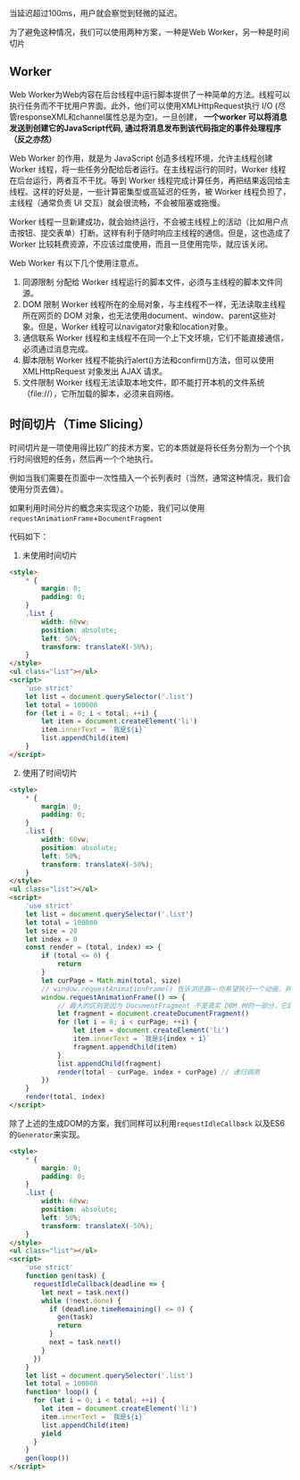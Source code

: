 当延迟超过100ms，用户就会察觉到轻微的延迟。

为了避免这种情况，我们可以使用两种方案，一种是Web Worker，另一种是时间切片

## Worker

Web Worker为Web内容在后台线程中运行脚本提供了一种简单的方法。线程可以执行任务而不干扰用户界面。此外，他们可以使用XMLHttpRequest执行 I/O  (尽管responseXML和channel属性总是为空)。一旦创建， **一个worker 可以将消息发送到创建它的JavaScript代码, 通过将消息发布到该代码指定的事件处理程序（反之亦然）**

Web Worker 的作用，就是为 JavaScript 创造多线程环境，允许主线程创建 Worker 线程，将一些任务分配给后者运行。在主线程运行的同时，Worker 线程在后台运行，两者互不干扰。等到 Worker 线程完成计算任务，再把结果返回给主线程。这样的好处是，一些计算密集型或高延迟的任务，被 Worker 线程负担了，主线程（通常负责 UI 交互）就会很流畅，不会被阻塞或拖慢。

Worker 线程一旦新建成功，就会始终运行，不会被主线程上的活动（比如用户点击按钮、提交表单）打断。这样有利于随时响应主线程的通信。但是，这也造成了 Worker 比较耗费资源，不应该过度使用，而且一旦使用完毕，就应该关闭。

Web Worker 有以下几个使用注意点。

1. 同源限制
   分配给 Worker 线程运行的脚本文件，必须与主线程的脚本文件同源。
2. DOM 限制
   Worker 线程所在的全局对象，与主线程不一样，无法读取主线程所在网页的 DOM 对象，也无法使用document、window、parent这些对象。但是，Worker 线程可以navigator对象和location对象。
3. 通信联系
   Worker 线程和主线程不在同一个上下文环境，它们不能直接通信，必须通过消息完成。
4. 脚本限制
   Worker 线程不能执行alert()方法和confirm()方法，但可以使用 XMLHttpRequest 对象发出 AJAX 请求。
5. 文件限制
   Worker 线程无法读取本地文件，即不能打开本机的文件系统（file://），它所加载的脚本，必须来自网络。


## 时间切片（Time Slicing）

时间切片是一项使用得比较广的技术方案，它的本质就是将长任务分割为一个个执行时间很短的任务，然后再一个个地执行。

例如当我们需要在页面中一次性插入一个长列表时（当然，通常这种情况，我们会使用分页去做）。

如果利用时间分片的概念来实现这个功能，我们可以使用`requestAnimationFrame`+`DocumentFragment`

代码如下：

1. 未使用时间切片

```html
<style>
    * {
        margin: 0;
        padding: 0;
    }
    .list {
        width: 60vw;
        position: absolute;
        left: 50%;
        transform: translateX(-50%);
    }
</style>
<ul class="list"></ul>
<script>
    'use strict'
    let list = document.querySelector('.list')
    let total = 100000
    for (let i = 0; i < total; ++i) {
        let item = document.createElement('li')
        item.innerText = `我是${i}`
        list.appendChild(item)
    }
</script>
```

2. 使用了时间切片
```html
<style>
    * {
        margin: 0;
        padding: 0;
    }
    .list {
        width: 60vw;
        position: absolute;
        left: 50%;
        transform: translateX(-50%);
    }
</style>
<ul class="list"></ul>
<script>
    'use strict'
    let list = document.querySelector('.list')
    let total = 100000
    let size = 20
    let index = 0
    const render = (total, index) => {
        if (total <= 0) {
            return
        }
        let curPage = Math.min(total, size)
        // window.requestAnimationFrame() 告诉浏览器——你希望执行一个动画，并且要求浏览器在下次重绘之前调用指定的回调函数更新动画。该方法需要传入一个回调函数作为参数，该回调函数会在浏览器下一次重绘之前执行
        window.requestAnimationFrame(() => {
            // 最大的区别是因为 DocumentFragment 不是真实 DOM 树的一部分，它的变化不会触发 DOM 树的重新渲染，且不会导致性能等问题。
            let fragment = document.createDocumentFragment()
            for (let i = 0; i < curPage; ++i) {
                let item = document.createElement('li')
                item.innerText = `我是${index + i}`
                fragment.appendChild(item)
            }
            list.appendChild(fragment)
            render(total - curPage, index + curPage) // 递归调用
        })
    }
    render(total, index)
</script>
```

除了上述的生成DOM的方案，我们同样可以利用`requestIdleCallback` 以及ES6的`Generator`来实现。

```html
<style>
    * {
        margin: 0;
        padding: 0;
    }
    .list {
        width: 60vw;
        position: absolute;
        left: 50%;
        transform: translateX(-50%);
    }
</style>
<ul class="list"></ul>
<script>
    'use strict'
    function gen(task) {
      requestIdleCallback(deadline => {
        let next = task.next()
        while (!next.done) {
          if (deadline.timeRemaining() <= 0) {
            gen(task)
            return
          }
          next = task.next()
        }
      })
    }
    let list = document.querySelector('.list')
    let total = 100000
    function* loop() {
      for (let i = 0; i < total; ++i) {
        let item = document.createElement('li')
        item.innerText = `我是${i}`
        list.appendChild(item)
        yield
      }
    }
    gen(loop())
</script>
```
